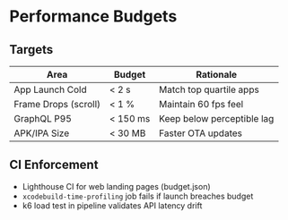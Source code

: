 <!-- docs/Perf-Budgets.md -->

# Performance Budgets

## Targets
| Area | Budget | Rationale |
|------|--------|-----------|
| App Launch Cold | < 2 s | Match top quartile apps |
| Frame Drops (scroll) | < 1 % | Maintain 60 fps feel |
| GraphQL P95 | < 150 ms | Keep below perceptible lag |
| APK/IPA Size | < 30 MB | Faster OTA updates |

## CI Enforcement
* Lighthouse CI for web landing pages (budget.json)  
* `xcodebuild-time-profiling` job fails if launch breaches budget  
* k6 load test in pipeline validates API latency drift
